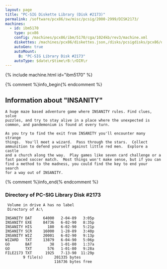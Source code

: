 ```yaml
---
layout: page
title: "PC-SIG Diskette Library (Disk #2173)"
permalink: /software/pcx86/sw/misc/pcsig/2000-2999/DISK2173/
machines:
  - id: ibm5170
    type: pcx86
    config: /machines/pcx86/ibm/5170/cga/1024kb/rev3/machine.xml
    diskettes: /machines/pcx86/diskettes.json,/disks/pcsigdisks/pcx86/diskettes.json
    autoGen: true
    autoMount:
      B: "PC-SIG Library Disk #2173"
    autoType: $date\r$time\rB:\rDIR\r
---
```


{% include machine.html id="ibm5170" %}

{% comment %}info_begin{% endcomment %}

## Information about "INSANITY"

    A huge maze based adventure game where INSANITY rules. Find clues, solve
    puzzles, and try to stay alive in a place where the unexpected is
    common, and pandemonium is found at every turn.
    
    As you try to find the exit from INSANITY you'll encounter many strange
    things.  You'll meet a wizard.  Pass through the stars.  Collect
    ammunition to defend yourself against little red men.  Explore a castle
    and a church along the way.  Play games like seven card challenge or a
    fast paced soccer match.  Most things won't make sense, but if you can
    find a method to the madness, you could find the key to end your search
    for a way out of INSANITY.
{% comment %}info_end{% endcomment %}


### Directory of PC-SIG Library Disk #2173

     Volume in drive A has no label
     Directory of A:\

    INSANITY DAT     64000   2-04-89   3:05p
    INSANITY EXE     84736   6-02-90   8:35p
    INSANITY HIS       180   6-02-90   5:21p
    INSANITY SCR     16000   1-28-89   3:40p
    INSANITY WIZ     20001   6-02-90   9:13p
    WIZARD   TXT     13879   6-04-90   5:06p
    GO       BAT        38   1-01-80   1:37a
    GO       TXT       576   1-01-80   9:28a
    FILE2173 TXT      1925   7-13-90  11:29p
            9 file(s)     201335 bytes
                          116736 bytes free
